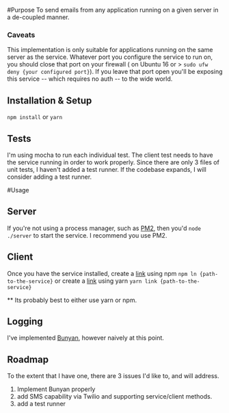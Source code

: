 #Purpose
To send emails from any application running on a given server in a de-coupled manner. 
### Caveats
This implementation is only suitable for applications running on the same server as the service. Whatever port you configure the service to run on, you should close that port on your firewall ( on Ubuntu 16 or > `sudo ufw deny {your configured port}`). If you leave that port open you'll be exposing this service -- which requires no auth -- to the wide world.
## Installation & Setup
`npm install` or `yarn`

## Tests
I'm using mocha to run each individual test. The client test needs to have the service running in order to work properly. Since there are only 3 files of unit tests, I haven't added a test runner. If the codebase expands, I will consider adding a test runner.

#Usage
## Server
If you're not using a process manager, such as [PM2](https://github.com/Unitech/pm2), then you'd `node ./server` to start the service. I recommend you use PM2.

## Client
Once you have the service installed, create a [link](https://docs.npmjs.com/cli/link) using npm `npm ln {path-to-the-service}` or create a [link](https://yarnpkg.com/lang/en/docs/cli/link/) using yarn `yarn link {path-to-the-service}`

** Its probably best to either use yarn or npm.


## Logging
I've implemented [Bunyan](https://github.com/trentm/node-bunyan), however naively at this point.


## Roadmap
To the extent that I have one, there are 3 issues I'd like to, and will address.
1) Implement Bunyan properly
2) add SMS capability via Twilio and supporting service/client methods.
3) add a test runner
